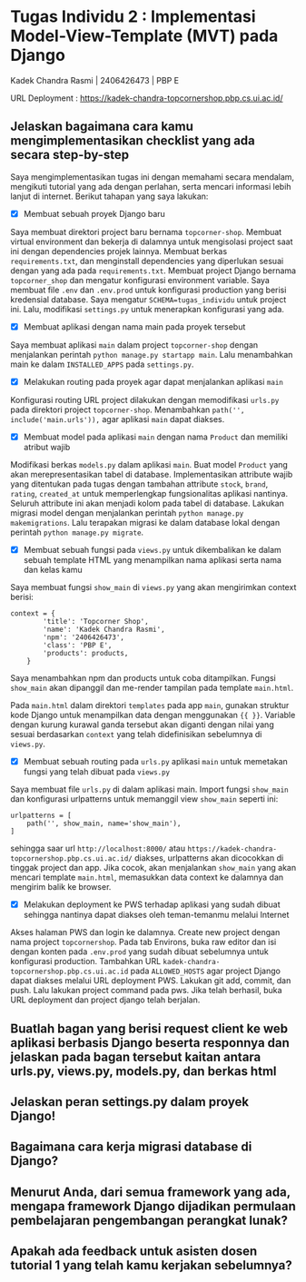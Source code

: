 # Tugas Individu 2 : Implementasi Model-View-Template (MVT) pada Django
Kadek Chandra Rasmi | 2406426473 | PBP E

URL Deployment : https://kadek-chandra-topcornershop.pbp.cs.ui.ac.id/
 
## Jelaskan bagaimana cara kamu mengimplementasikan checklist yang ada secara step-by-step 
Saya mengimplementasikan tugas ini dengan memahami secara mendalam, mengikuti tutorial yang ada dengan perlahan, serta mencari informasi lebih lanjut di internet. Berikut tahapan yang saya lakukan:
- [x] Membuat sebuah proyek Django baru

Saya membuat direktori project baru bernama `topcorner-shop`. Membuat virtual environment dan bekerja di dalamnya untuk mengisolasi project saat ini dengan dependencies projek lainnya. Membuat berkas `requirements.txt`, dan menginstall dependencies yang diperlukan sesuai dengan yang ada pada `requirements.txt`. Membuat project Django bernama `topcorner_shop` dan mengatur konfigurasi environment variable. Saya membuat file `.env` dan `.env.prod` untuk konfigurasi production yang berisi kredensial database. Saya mengatur `SCHEMA=tugas_individu` untuk project ini. Lalu, modifikasi `settings.py` untuk menerapkan konfigurasi yang ada. 

- [x] Membuat aplikasi dengan nama main pada proyek tersebut

Saya membuat aplikasi `main` dalam project `topcorner-shop` dengan menjalankan perintah `python manage.py startapp main`. Lalu menambahkan main ke dalam `INSTALLED_APPS` pada `settings.py`.

- [x] Melakukan routing pada proyek agar dapat menjalankan aplikasi `main`

Konfigurasi routing URL project dilakukan dengan memodifikasi `urls.py` pada direktori project `topcorner-shop`. Menambahkan `path('', include('main.urls')),` agar aplikasi `main` dapat diakses.

- [x] Membuat model pada aplikasi `main` dengan nama `Product` dan memiliki atribut wajib

Modifikasi berkas `models.py` dalam aplikasi `main`. Buat model `Product` yang akan merepresentasikan tabel di database. Implementasikan attribute wajib yang ditentukan pada tugas dengan tambahan attribute `stock`, `brand`, `rating`, `created_at` untuk memperlengkap fungsionalitas aplikasi nantinya. Seluruh attribute ini akan menjadi kolom pada tabel di database. Lakukan migrasi model dengan menjalankan perintah `python manage.py makemigrations`. Lalu terapakan migrasi ke dalam database lokal dengan perintah `python manage.py migrate`.

- [x] Membuat sebuah fungsi pada `views.py` untuk dikembalikan ke dalam sebuah template HTML yang menampilkan nama aplikasi serta nama dan kelas kamu

Saya membuat fungsi `show_main` di `views.py` yang akan mengirimkan context berisi:
```
context = {
        'title': 'Topcorner Shop',
        'name': 'Kadek Chandra Rasmi',
        'npm': '2406426473',
        'class': 'PBP E',
        'products': products,
    }
```
Saya menambahkan npm dan products untuk coba ditampilkan. Fungsi `show_main` akan dipanggil dan me-render tampilan pada template `main.html`.

Pada `main.html` dalam direktori `templates` pada app `main`, gunakan struktur kode Django untuk menampilkan data dengan menggunakan `{{ }}`. Variable dengan kurung kurawal ganda tersebut akan diganti dengan nilai yang sesuai berdasarkan `context` yang telah didefinisikan sebelumnya di `views.py`.

- [x] Membuat sebuah routing pada `urls.py` aplikasi `main` untuk memetakan fungsi yang telah dibuat pada `views.py`

Saya membuat file `urls.py` di dalam aplikasi main. Import fungsi `show_main` dan konfigurasi urlpatterns untuk memanggil view `show_main` seperti ini:
```
urlpatterns = [
    path('', show_main, name='show_main'),
]
```
sehingga saar url `http://localhost:8000/` atau `https://kadek-chandra-topcornershop.pbp.cs.ui.ac.id/` diakses, urlpatterns akan dicocokkan di tinggak project dan app. Jika cocok, akan menjalankan `show_main` yang akan mencari template `main.html`, memasukkan data context ke dalamnya dan mengirim balik ke browser.

- [x] Melakukan deployment ke PWS terhadap aplikasi yang sudah dibuat sehingga nantinya dapat diakses oleh teman-temanmu melalui Internet

Akses halaman PWS dan login ke dalamnya. Create new project dengan nama project `topcornershop`. Pada tab Environs, buka raw editor dan isi dengan konten pada `.env.prod` yang sudah dibuat sebelumnya untuk konfigurasi production. Tambahkan URL `kadek-chandra-topcornershop.pbp.cs.ui.ac.id` pada `ALLOWED_HOSTS` agar project Django dapat diakses melalui URL deployment PWS. Lakukan git add, commit, dan push. Lalu lakukan project command pada pws. Jika telah berhasil, buka URL deployment dan project django telah berjalan. 

## Buatlah bagan yang berisi request client ke web aplikasi berbasis Django beserta responnya dan jelaskan pada bagan tersebut kaitan antara urls.py, views.py, models.py, dan berkas html


## Jelaskan peran settings.py dalam proyek Django!


## Bagaimana cara kerja migrasi database di Django?


## Menurut Anda, dari semua framework yang ada, mengapa framework Django dijadikan permulaan pembelajaran pengembangan perangkat lunak?


## Apakah ada feedback untuk asisten dosen tutorial 1 yang telah kamu kerjakan sebelumnya?
